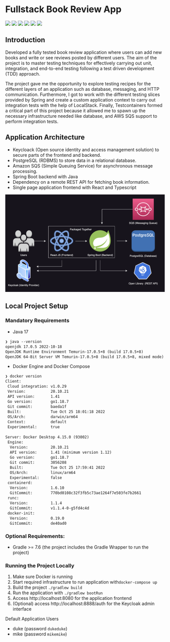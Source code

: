 # Fullstack Book Review App

[![](https://img.shields.io/badge/Spring%20Boot%20Version-2.7.7-orange)](/build.gradle)
[![](https://img.shields.io/badge/Java%20Version-17-orange)](/build.gradle)
[![](https://img.shields.io/badge/Testcontainers%20Version-1.17.6-orange)](https://www.testcontainers.org/)
[![](https://img.shields.io/badge/LocalStack%20Version-1.3.1-orange)](https://localstack.cloud/)
[![](https://img.shields.io/badge/Keycloak%20Version-20.0.2-orange)](https://www.keycloak.org/)
[![](https://img.shields.io/badge/PostgreSQL%20Version-15.1-orange)](https://www.postgresql.org/)


## Introduction
Developed a fully tested book review application where users can add new books and write or see reviews posted by 
different users. The aim of the project is to master testing techniques for effectively carrying out unit,
integration, and end-to-end testing following a test driven development (TDD) approach.

The project gave me the opportunity to explore testing recipes for the different layers of an application such as
database, messaging, and HTTP communication. Furthermore, I got to work with the different testing slices provided by Spring
and create a custom application context to carry out integration tests with the help of LocalStack. Finally, Testcontainers
formed a critical part of this project because it allowed me to spawn up the necessary infrastructure needed like database,
and AWS SQS support to perform integration tests.

## Application Architecture
- Keycloack (Open source identity and access management solution) to secure parts of the frontend and backend.
- PostgreSQL (RDBMS) to store data in a relational database.
- Amazon SQS (Simple Queuing Service) for asynchronous message processing.
- Spring Boot backend with Java
- Dependency on a remote REST API for fetching book information.
- Single page application frontend with React and Typescript

<p align="center">
    <img src="assets/images/book-review-app-diagram.png" alt="Book Review Application Architecture">
</p>

## Local Project Setup

### Mandatory Requirements
* Java 17
```
❯ java --version
openjdk 17.0.5 2022-10-18
OpenJDK Runtime Environment Temurin-17.0.5+8 (build 17.0.5+8)
OpenJDK 64-Bit Server VM Temurin-17.0.5+8 (build 17.0.5+8, mixed mode)
```
* Docker Engine and Docker Compose
```
❯ docker version
Client:
 Cloud integration: v1.0.29
 Version:           20.10.21
 API version:       1.41
 Go version:        go1.18.7
 Git commit:        baeda1f
 Built:             Tue Oct 25 18:01:18 2022
 OS/Arch:           darwin/arm64
 Context:           default
 Experimental:      true

Server: Docker Desktop 4.15.0 (93002)
 Engine:
  Version:          20.10.21
  API version:      1.41 (minimum version 1.12)
  Go version:       go1.18.7
  Git commit:       3056208
  Built:            Tue Oct 25 17:59:41 2022
  OS/Arch:          linux/arm64
  Experimental:     false
 containerd:
  Version:          1.6.10
  GitCommit:        770bd0108c32f3fb5c73ae1264f7e503fe7b2661
 runc:
  Version:          1.1.4
  GitCommit:        v1.1.4-0-g5fd4c4d
 docker-init:
  Version:          0.19.0
  GitCommit:        de40ad0
```

### Optional Requirements:
* Gradle >= 7.6 (the project includes the Gradle Wrapper to run the project)


### Running the Project Locally
1. Make sure Docker is running
2. Start required infrastructure to run application with`docker-compose up`
3. Build the project `./gradlew build`
4. Run the application with `./gradlew bootRun`
5. Access http://localhost:8080 for the application frontend
6. (Optional) access http://localhost:8888/auth for the Keycloak admin interface

Default Application Users
* duke (password `dukeduke`)
* mike (password `mikemike`)